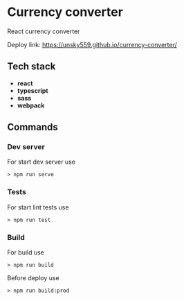 # Currency converter

React currency converter

Deploy link: https://unsky559.github.io/currency-converter/

## Tech stack

- **react**
- **typescript**
- **sass**
- **webpack**

## Commands

### Dev server
For start dev server use
```
> npm run serve
```
### Tests
For start lint tests use
```
> npm run test
```
### Build
For build use
```
> npm run build
```
Before deploy use
```
> npm run build:prod
```
